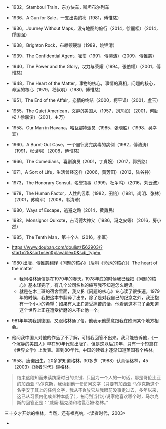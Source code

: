 - 1932，Stamboul Train，东方快车，斯坦布尔列车
- 1936，A Gun for Sale，一支出卖的枪（1981，傅惟慈）
- 1936，Journey Without Maps，没有地图的旅行（2014，徐麗松）（2014，邝国强）
- 1938，Brighton Rock，布赖顿硬糖（1989，姚锦清）
- 1939，The Confidential Agent，密使（1991，傅涛涛）（2009，傅惟慈）
- 1940，The Power and the Glory，权力与荣耀（1994，張伯權）（2001，傅惟慈）
- 1948，The Heart of the Matter，事物的核心，事情的真相，问题的核心，命运的核心（1979，嵇叔明）（1980，傅惟慈）
- 1951，The End of the Affair，恋情的终结（2000，柯平译）（2001，盧玉）
- 1955，The Quiet American，文静的美国人（1957，刘芃如）（2001，何勁松 / 徐嘉俊）（2001，主万）
- 1958，Our Man in Havana，哈瓦那特派员（1985，张晓胜）（1998，吴幸宜）
- 1960，A Burnt-Out Case，一个自行发完病毒的病例（1982，傅涛涛）（1991，张世明）（2008，傅惟慈）
- 1966，The Comedians，喜剧演员（2001，丁貞婉）（2017，郭贤路）
- 1971，A Sort of Life，生活曾经这样（2006，黃芳田）（2012，陆谷孙）
- 1973，The Honorary Consul，名誉领事（1999，杜争鸣）（2016，刘云波）
- 1978，The Human Factor，人性的因素（1982，田怡）（1981，尚明、张林）（2001，苏晓军）（2008，韦清琦）
- 1980，Ways of Escape，逃避之路（2014，黄勇民）
- 1982，Monsignor Quixote，吉诃德大神父（1986，冯之安等）（2016，房小然）
- 1985，The Tenth Man，第十个人（2016，李军）

- https://www.douban.com/doulist/1562903/?start=25&sort=seq&playable=0&sub_type=
- 1980 出版，傅惟慈翻译《问题的核心》（后叫《命运的核心》）The heart of the matter
    - 我同格林通信是在1979年的春天。1978年底的时候我已经把《问题的核心》基本译完了，有几个公司名称的缩写我不知道怎么翻译。
    - 就是在木工班的宿舍里面，我又把《问题的核心》专心读了很多遍。1979年的时候，我把这本书翻译了出来，除了是对我自己的纪念之外，我还抱有一个小小的希望：如果有人正在遭受痛苦的话，他看到这本书了会知道这个世界上正在遭受折磨的人不止他一个。
- 981年年初我到德国，又跟格林通了信，他表示他愿意跟我在欧洲某个地方相会。
- 他问我中国人对他的作品了不了解，可惜我回答不出来。我只能告诉他，《一个沉静的美国人》早在50年代就出版了，但是这以后20年，只有一个短篇在《世界文学》上发表。直到80年代，中国的读者才逐渐知道英国有个格林。


- 1958，唐诺出生，20多岁知道格林，30多岁（1988）认真读格林，45（2003）《读者时代》谈格林，

> 结束这段知而未读踌躇时日的关键，只因为一个人的一句话，那是哥伦比亚的加西亚·马尔克斯，我读到他一份访问文字（只要有加西亚·马尔克斯这个名字安于其上的任何文字，我从不会放它从我眼前没事走过去，多年以来，这已从习惯内化成某种本能了），被问到当代小说家他喜欢哪个时，马尔克斯的回答正是：“威廉·福克纳和格雷厄姆·格林。”

三十岁才开始的格林，当然，还有福克纳。<读者时代，2003>

- 